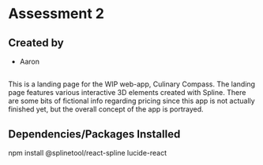 # Assessment 2

## Created by
- Aaron

##
This is a landing page for the WIP web-app, Culinary Compass. The landing page features various interactive 3D elements created with Spline. There are some bits of fictional info regarding pricing since this app is not actually finished yet, but the overall concept of the app is portrayed.

## Dependencies/Packages Installed
npm install @splinetool/react-spline lucide-react